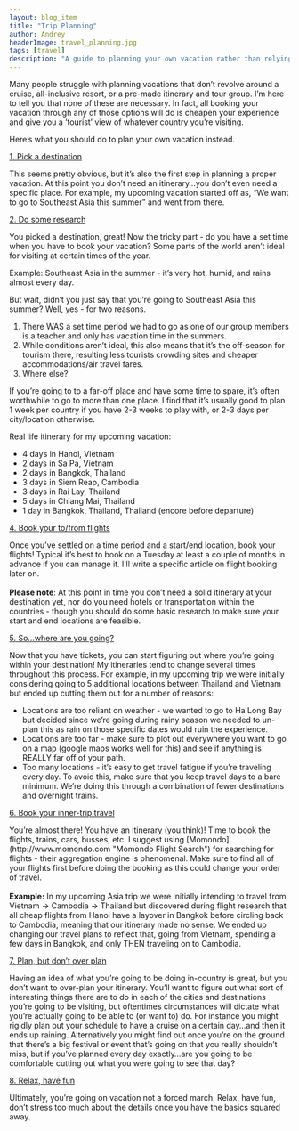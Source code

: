```yaml
---
layout: blog_item
title: "Trip Planning"
author: Andrey
headerImage: travel_planning.jpg
tags: [travel]
description: "A guide to planning your own vacation rather than relying on external companies/itineraries."
---
```


<p>Many people struggle with planning vacations that don’t revolve around a cruise, all-inclusive resort, or a pre-made itinerary and tour group.  I’m here to tell you that none of these are necessary.  In fact, all booking your vacation through any of those options will do is cheapen your experience and give you a ‘tourist’ view of whatever country you’re visiting.</p>

<p>Here’s what you should do to plan your own vacation instead.</p>
<u>1.  Pick a destination</u>
<p>This seems pretty obvious, but it’s also the first step in planning a proper vacation.  At this point you don’t need an itinerary…you don’t even need a specific place.  For example, my upcoming vacation started off as, “We want to go to Southeast Asia this summer” and went from there.</p>
<u>2.  Do some research</u>
<p>You picked a destination, great!  Now the tricky part - do you have a set time when you have to book your vacation?  Some parts of the world aren’t ideal for visiting at certain times of the year.</p> <p>Example:  Southeast Asia in the summer - it’s very hot, humid, and rains almost every day.</p>
<p>But wait, didn’t you just say that you’re going to Southeast Asia this summer?  Well, yes - for two reasons.</p>

1. There WAS a set time period we had to go as one of our group members is a teacher and only has vacation time in the summers.
2. While conditions aren’t ideal, this also means that it’s the off-season for tourism there, resulting less tourists crowding sites and cheaper accommodations/air travel fares.
3.  Where else?

<p>If you’re going to to a far-off place and have some time to spare, it’s often worthwhile to go to more than one place.  I find that it’s usually good to plan 1 week per country if you have 2-3 weeks to play with, or 2-3 days per city/location otherwise.</p>
<p>Real life itinerary for my upcoming vacation:</p>

* 4 days in Hanoi, Vietnam
* 2 days in Sa Pa, Vietnam
* 2 days in Bangkok, Thailand
* 3 days in Siem Reap, Cambodia
* 3 days in Rai Lay, Thailand
* 5 days in Chiang Mai, Thailand
* 1 day in Bangkok, Thailand, Thailand (encore before departure)


<u>4.  Book your to/from flights</u>
<p>Once you’ve settled on a time period and a start/end location, book your flights!  Typical it’s best to book on a Tuesday at least a couple of months in advance if you can manage it.  I’ll write a specific article on flight booking later on.  <br /><br /><b>Please note</b>:  At this point in time you don’t need a solid itinerary at your destination yet, nor do you need hotels or transportation within the countries - though you should do some basic research to make sure your start and end locations are feasible.</p>
<u>5.  So…where are you going?</u>
<p>Now that you have tickets, you can start figuring out where you’re going within your destination!  My itineraries tend to change several times throughout this process.  For example, in my upcoming trip we were initially considering going to 5 additional locations between Thailand and Vietnam but ended up cutting them out for a number of reasons:
<ul>
<li>Locations are too reliant on weather - we wanted to go to Ha Long Bay but decided since we’re going during rainy season we needed to un-plan this as rain on those specific dates would ruin the experience.</li>
<li>Locations are too far - make sure to plot out everywhere you want to go on a map (google maps works well for this) and see if anything is REALLY far off of your path.</li>
<li>Too many locations - it’s easy to get travel fatigue if you’re traveling every day.  To avoid this, make sure that you keep travel days to a bare minimum.  We’re doing this through a combination of fewer destinations and overnight trains.</li>
</ul>
</p>
<u>6. Book your inner-trip travel</u>
<p>You’re almost there!  You have an itinerary (you think)!  Time to book the flights, trains, cars, busses, etc.  I suggest using [Momondo](http://www.momondo.com "Momondo Flight Search") for searching for flights - their aggregation engine is phenomenal.  Make sure to find all of your flights first before doing the booking as this could change your order of travel.
<br /><br />
<b>Example:</b> In my upcoming Asia trip we were initially intending to travel from Vietnam -> Cambodia -> Thailand but discovered during flight research that all cheap flights from Hanoi have a layover in Bangkok before circling back to Cambodia, meaning that our itinerary made no sense.  We ended up changing our travel plans to reflect that, going from Vietnam, spending a few days in Bangkok, and only THEN traveling on to Cambodia.
</p>
<u>7. Plan, but don’t over plan</u>
<p>Having an idea of what you’re going to be doing in-country is great, but you don’t want to over-plan your itinerary.  You’ll want to figure out what sort of interesting things there are to do in each of the cities and destinations you’re going to be visiting, but oftentimes circumstances will dictate what you’re actually going to be able to (or want to) do.  For instance you might rigidly plan out your schedule to have a cruise on a certain day…and then it ends up raining.  Alternatively you might find out once you’re on the ground that there’s a big festival or event that’s going on that you really shouldn’t miss, but if you’ve planned every day exactly…are you going to be comfortable cutting out what you were going to see that day?</p>
<u>8. Relax, have fun</u>
<p>Ultimately, you’re going on vacation not a forced march.  Relax, have fun, don’t stress too much about the details once you have the basics squared away.</p>
